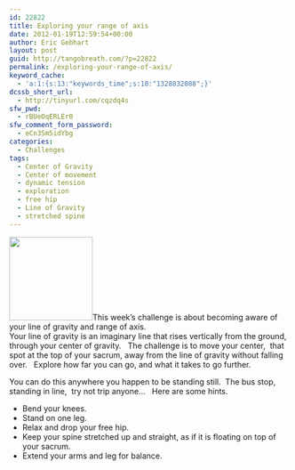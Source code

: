```yaml
---
id: 22822
title: Exploring your range of axis
date: 2012-01-19T12:59:54+00:00
author: Eric Gebhart
layout: post
guid: http://tangobreath.com/?p=22822
permalink: /exploring-your-range-of-axis/
keyword_cache:
  - 'a:1:{s:13:"keywords_time";s:10:"1328832088";}'
dcssb_short_url:
  - http://tinyurl.com/cqzdq4s
sfw_pwd:
  - rBUeOqERLEr0
sfw_comment_form_password:
  - eCn3Sm5idYbg
categories:
  - Challenges
tags:
  - Center of Gravity
  - Center of movement
  - dynamic tension
  - exploration
  - free hip
  - Line of Gravity
  - stretched spine
---
```

<div>
  <a href="http://tangobreath.com/wp-content/uploads/2012/01/body_awareness_challenges.jpeg"><img class="alignleft size-thumbnail wp-image-34460" title="body_awareness_challenges" alt="" src="http://tangobreath.com/wp-content/uploads/2012/01/body_awareness_challenges-150x150.jpg" width="150" height="150" /></a>This week&#8217;s challenge is about becoming aware of your line of gravity and range of axis.<br /> Your line of gravity is an imaginary line that rises vertically from the ground, through your center of gravity.   The challenge is to move your center,  that spot at the top of your sacrum, away from the line of gravity without falling over.   Explore how far you can go, and what it takes to go further.
</div>

<!--more-->

You can do this anywhere you happen to be standing still.  The bus stop, standing in line,  try not trip anyone&#8230;   Here are some hints.

  * Bend your knees.
  * Stand on one leg.
  * Relax and drop your free hip.
  * Keep your spine stretched up and straight, as if it is floating on top of your sacrum.
  * Extend your arms and leg for balance.

&nbsp;